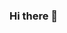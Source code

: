 ### Hi there 👋

<!--
**pgrewal993/pgrewal993** is a ✨ _special_ ✨ repository because its `README.md` (this file) appears on your GitHub profile.

Here are some ideas to get you started:

- 🔭 I’m currently working on project Food drive
- 🌱 I’m currently learning Machine learning
- 👯 I’m looking to collaborate on sports with alberta girls club
- 🤔 I’m looking for help with my experience in managing teams
- 💬 Ask me about my future, my favourite movie and book i love.
- 📫 How to reach me: https://www.linkedin.com/in/parneet-kaur-grewal-661246262/
- 😄 Pronouns: She/Her
-->
